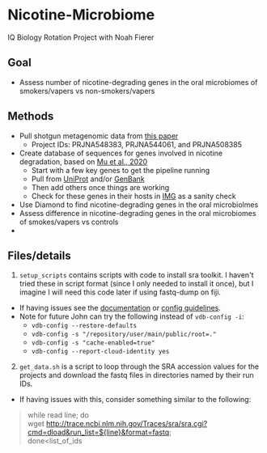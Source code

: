 # Nicotine-Microbiome
IQ Biology Rotation Project with Noah Fierer

## Goal

- Assess number of nicotine-degrading genes in the oral microbiomes of smokers/vapers vs non-smokers/vapers

## Methods

- Pull shotgun metagenomic data from [this paper](https://www.science.org/doi/10.1126/sciadv.aaz0108?utm_campaign=SciMag&utm_medium=Twitter&utm_source=JHubbard)
  - Project IDs: PRJNA548383, PRJNA544061, and PRJNA508385
- Create database of sequences for genes involved in nicotine degradation, based on [Mu et al., 2020](https://www.sciencedirect.com/science/article/pii/S001393512030150X)
  - Start with a few key genes to get the pipeline running
  - Pull from [UniProt](https://www.uniprot.org/) and/or [GenBank](https://www.ncbi.nlm.nih.gov/guide/howto/find-transcript-gene/)
  - Then add others once things are working
  - Check for these genes in their hosts in [IMG](https://img.jgi.doe.gov/) as a sanity check
- Use Diamond to find nicotine-degrading genes in the oral microbiolmes
- Assess difference in nicotine-degrading genes in the oral microbiomes of smokes/vapers vs controls
- 

## Files/details

1. `setup_scripts` contains scripts with code to install sra toolkit. I haven't tried these in script format (since I only needed to install it once), 
but I imagine I will need this code later if using fastq-dump on fiji.
  - If having issues see the [documentation](https://github.com/ncbi/sra-tools/wiki/02.-Installing-SRA-Toolkit) 
or [config guidelines](https://github.com/ncbi/sra-tools/wiki/03.-Quick-Toolkit-Configuration). 
  - Note for future John can try the following instead of `vdb-config -i`:
    - `vdb-config --restore-defaults`
    - `vdb-config -s "/repository/user/main/public/root=."`
    - `vdb-config -s "cache-enabled=true"`
    - `vdb-config --report-cloud-identity yes`

2. `get_data.sh` is a script to loop through the SRA accession values for the projects and download the fastq files in directories named by their run IDs.
  - If having issues with this, consider something similar to the following: 
> while read line; do \
> wget http://trace.ncbi.nlm.nih.gov/Traces/sra/sra.cgi?cmd=dload&run_list=${line}&format=fastq; \
> done<list_of_ids
